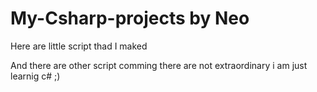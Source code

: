 # My-Csharp-projects by Neo


Here are little script thad I maked 

And there are other script comming there are not extraordinary i am just learnig c# ;)
